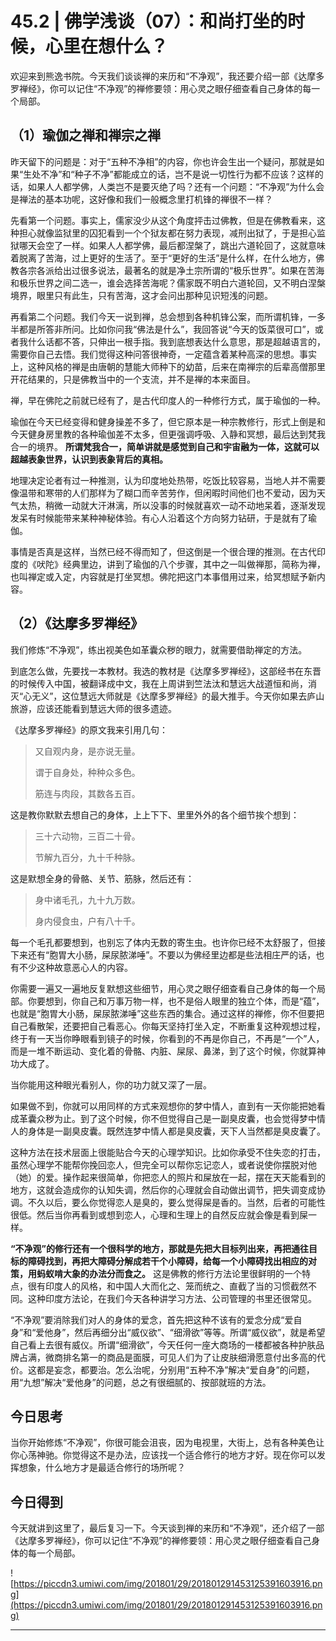 # 45.2 | 佛学浅谈（07）：和尚打坐的时候，心里在想什么？

欢迎来到熊逸书院。今天我们谈谈禅的来历和“不净观”，我还要介绍一部《达摩多罗禅经》，你可以记住“不净观”的禅修要领：用心灵之眼仔细查看自己身体的每一个局部。

## （1）瑜伽之禅和禅宗之禅

昨天留下的问题是：对于“五种不净相”的内容，你也许会生出一个疑问，那就是如果“生处不净”和“种子不净”都能成立的话，岂不是说一切性行为都不应该？这样的话，如果人人都学佛，人类岂不是要灭绝了吗？还有一个问题：“不净观”为什么会是禅法的基本功呢，这好像和我们一般概念里打机锋的禅很不一样？

先看第一个问题。事实上，儒家没少从这个角度抨击过佛教，但是在佛教看来，这种担心就像监狱里的囚犯看到一个个狱友都在努力表现，减刑出狱了，于是担心监狱哪天会空了一样。如果人人都学佛，最后都涅槃了，跳出六道轮回了，这就意味着脱离了苦海，过上更好的生活了。至于“更好的生活”是什么样，在什么地方，佛教各宗各派给出过很多说法，最著名的就是净土宗所谓的“极乐世界”。如果在苦海和极乐世界之间二选一，谁会选择苦海呢？儒家既不明白六道轮回，又不明白涅槃境界，眼里只有此生，只有苦海，这才会问出那种见识短浅的问题。

再看第二个问题。我们今天一说到禅，总会想到各种机锋公案，而所谓机锋，一多半都是所答非所问。比如你问我“佛法是什么”，我回答说“今天的饭菜很可口”，或者我什么话都不答，只伸出一根手指。我到底想表达什么意思，那是超越语言的，需要你自己去悟。我们觉得这种问答很神奇，一定蕴含着某种高深的思想。事实上，这种风格的禅是由唐朝的慧能大师种下的幼苗，后来在南禅宗的后辈高僧那里开花结果的，只是佛教当中的一个支流，并不是禅的本来面目。

禅，早在佛陀之前就已经有了，是古代印度人的一种修行方式，属于瑜伽的一种。

瑜伽在今天已经变得和健身操差不多了，但它原本是一种宗教修行，形式上倒是和今天健身房里教的各种瑜伽差不太多，但更强调呼吸、入静和冥想，最后达到梵我合一的境界。 **所谓梵我合一，简单讲就是感觉到自己和宇宙融为一体，这就可以超越表象世界，认识到表象背后的真相。**

地理决定论者有过一种推测，认为印度地处热带，吃饭比较容易，当地人并不需要像温带和寒带的人们那样为了糊口而辛苦劳作，但闲暇时间他们也不爱动，因为天气太热，稍微一动就大汗淋漓，所以没事的时候就喜欢一动不动地呆着，逐渐发现发呆有时候能带来某种神秘体验。有心人沿着这个方向努力钻研，于是就有了瑜伽。

事情是否真是这样，当然已经不得而知了，但这倒是一个很合理的推测。在古代印度的《吠陀》经典里边，讲到了瑜伽的八个步骤，其中之一叫做禅那，简称为禅，也叫禅定或入定，内容就是打坐冥想。佛陀把这门本事借用过来，给冥想赋予新内容。

## （2）《达摩多罗禅经》

我们修炼“不净观”，练出视美色如革囊众秽的眼力，就需要借助禅定的方法。

到底怎么做，先要找一本教材。我选的教材是《达摩多罗禅经》，这部经书在东晋的时候传入中国，被翻译成中文，我在上周讲到竺法汰和慧远大战道恒和尚，消灭“心无义”，这位慧远大师就是《达摩多罗禅经》的最大推手。今天你如果去庐山旅游，应该还能看到慧远大师的很多遗迹。

《达摩多罗禅经》的原文我来引用几句：

> 又自观内身，是亦说无量。
> 
> 谓于自身处，种种众多色。
> 
> 筋连与肉段，其数各五百。

这是教你默默去想自己的身体，上上下下、里里外外的各个细节挨个想到：

> 三十六动物，三百二十骨。
> 
> 节解九百分，九十千种脉。

这是默想全身的骨骼、关节、筋脉，然后还有：

> 身中诸毛孔，九十九万数。
> 
> 身内侵食虫，户有八十千。

每一个毛孔都要想到，也别忘了体内无数的寄生虫。也许你已经不太舒服了，但接下来还有“胞胃大小肠，屎尿脓涕唾”。不要以为佛经里边都是些法相庄严的话，也有不少这种故意恶心人的内容。

你需要一遍又一遍地反复默想这些细节，用心灵之眼仔细查看自己身体的每一个局部。你要想到，你自己和万事万物一样，也不是俗人眼里的独立个体，而是“蕴”，也就是“胞胃大小肠，屎尿脓涕唾”这些东西的集合。通过这样的禅修，你不但要把自己看散架，还要把自己看恶心。你每天坚持打坐入定，不断重复这种观想过程，终于有一天当你睁眼看到镜子的时候，你看到的不再是你自己，不再是“一个”人，而是一堆不断运动、变化着的骨骼、内脏、屎尿、鼻涕，到了这个时候，你就算神功大成了。

当你能用这种眼光看别人，你的功力就又深了一层。

如果做不到，你就可以用同样的方式来观想你的梦中情人，直到有一天你能把她看成革囊众秽为止。到了这个时候，你不但觉得自己是一副臭皮囊，也会觉得梦中情人的身体是一副臭皮囊。既然连梦中情人都是臭皮囊，天下人当然都是臭皮囊了。

这种方法在技术层面上很能贴合今天的心理学知识。比如你承受不住失恋的打击，虽然心理学不能帮你挽回恋人，但完全可以帮你忘记恋人，或者说使你摆脱对他（她）的爱。操作起来很简单，你把恋人的照片和屎放在一起，摆在天天能看到的地方，这就会造成你的认知失调，然后你的心理就会自动做出调节，把失调变成协调。不久以后，要么你觉得恋人是臭的，要么觉得屎是香的。当然，后者的可能性很低。然后当你再看到或想到恋人，心理和生理上的自然反应就会像是看到屎一样。

 **“不净观”的修行还有一个很科学的地方，那就是先把大目标列出来，再把通往目标的障碍找到，再把大障碍分解成若干个小障碍，给每一个小障碍找出相应的对策，用蚂蚁啃大象的办法分而食之。** 这是佛教的修行方法论里很鲜明的一个特点，很有印度人的风格，和中国人大而化之、笼而统之、直截了当的习惯截然不同。这种印度方法论，在我们今天各种讲学习方法、公司管理的书里还很常见。

“不净观”要消除我们对人的身体的爱念，首先把这种不该有的爱念分成“爱自身”和“爱他身”，然后再细分出“威仪欲”、“细滑欲”等等。所谓“威仪欲”，就是希望自己看上去很有威仪。所谓“细滑欲”，今天任何一座大商场的一楼都被各种护肤品牌占满，微商排名第一的商品是面膜，可见人们为了让皮肤细滑愿意付出多高的代价。这都是妄念，都要治。怎么治呢，分别用“五种不净”解决“爱自身”的问题，用“九想”解决“爱他身”的问题，总之有很细腻的、按部就班的方法。

## 今日思考

当你开始修炼“不净观”，你很可能会沮丧，因为电视里，大街上，总有各种美色让你心荡神驰。你觉得这不是办法，应该找一个适合修行的地方才好。现在你可以发挥想象，什么地方才是最适合修行的场所呢？

## 今日得到

今天就讲到这里了，最后复习一下。今天谈到禅的来历和“不净观”，还介绍了一部《达摩多罗禅经》，你可以记住“不净观”的禅修要领：用心灵之眼仔细查看自己身体的每一个局部。

![https://piccdn3.umiwi.com/img/201801/29/201801291453125391603916.png](https://piccdn3.umiwi.com/img/201801/29/201801291453125391603916.png)

---
